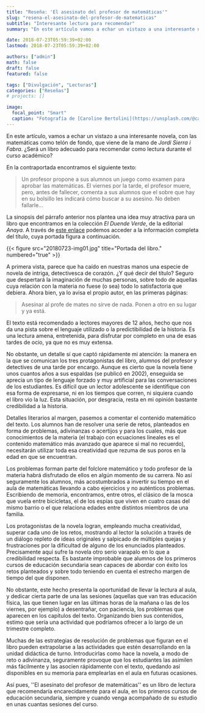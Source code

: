```yaml
---
title: "Reseña: 'El asesinato del profesor de matemáticas'"
slug: "resena-el-asesinato-del-profesor-de-matematicas"
subtitle: "Interesante lectura para recomendar"
summary: "En este artículo vamos a echar un vistazo a una interesante novela, con las matemáticas como telón de fondo, que viene de la mano de Jordi Sierra i Fabra. ¿Será un libro adecuado para recomendar como lectura durante el curso académico?"

date: 2018-07-23T05:59:39+02:00
lastmod: 2018-07-23T05:59:39+02:00

authors: ["admin"]
math: false
draft: false
featured: false

tags: ["Divulgación", "Lecturas"]
categories: ["Reseñas"]
# projects: []

image:
  focal_point: "Smart"
  caption: "Fotografía de [Caroline Bertolini](https://unsplash.com/@caroline_bertolini), disponible en [Unsplash](https://unsplash.com/photos/NAaXkKDdQZg)."
---
```


En este artículo, vamos a echar un vistazo a una interesante novela, con las matemáticas como telón de fondo, que viene de la mano de *Jordi Sierra i Fabra*. ¿Será un libro adecuado para recomendar como lectura durante el curso académico?

En la contraportada encontramos el siguiente texto:

> Un profesor propone a sus alumnos un juego como examen para aprobar las matemáticas. El viernes por la tarde, el profesor muere, pero, antes de fallecer, comenta a sus alumnos que el sobre que hay en su bolsillo les indicará cómo buscar a su asesino. No deben fallarle...

La sinopsis del párrafo anterior nos plantea una idea muy atractiva para un libro que encontramos en la colección *El Duende Verde*, de la editorial *Anaya*. A través de [este enlace](https://www.anayainfantilyjuvenil.com/libro.php?codigo_comercial=1571123) podemos acceder a la información completa del título, cuya portada figura a continuación.

{{< figure src="20180723-img01.jpg" title="Portada del libro." numbered="true" >}}

A primera vista, parece que ha caído en nuestras manos una especie de novela de intriga, detectivesca de corazón. ¿Y qué decir del título? Seguro que despertará la imaginación de muchas personas, sobre todo de aquellas cuya relación con la materia no fuese (o sea) todo lo satisfactoria que debiera. Ahora bien, ya lo avisa el propio autor, en las primeras páginas: 

> Asesinar al profe de mates no sirve de nada. Ponen a otro en su lugar y ya está.

El texto está recomendado a lectores mayores de 12 años, hecho que nos da una pista sobre el lenguaje utilizado o la predictibilidad de la historia. Es una lectura amena, entretenida, para disfrutar por completo en una de esas tardes de ocio, ya que no es muy extensa. 

No obstante, un detalle sí que captó rápidamente mi atención: la manera en la que se comunican los tres protagonistas del libro, alumnos del profesor y detectives de una tarde por encargo. Aunque es cierto que la novela tiene unos cuantos años a sus espaldas (se publicó en 2002), enseguida se aprecia un tipo de lenguaje forzado y muy artificial para las conversaciones de los estudiantes. Es difícil que un lector adolescente se identifique con esa forma de expresarse, ni en los tiempos que corren, ni siquiera cuando el libro vio la luz. Esta situación, por desgracia, resta en mi opinión bastante credibilidad a la historia.

Detalles literarios al margen, pasemos a comentar el contenido matemático del texto. Los alumnos han de resolver una serie de retos, planteados en forma de problemas, adivinanzas o acertijos y para los cuales, más que conocimientos de la materia (el trabajo con ecuaciones lineales es el contenido matemático más avanzado que aparece si mal no recuerdo), necesitarán utilizar toda esa creatividad que rezuma de sus poros en la edad en que se encuentran.

Los problemas forman parte del folclore matemático y todo profesor de la materia habrá disfrutado de ellos en algún momento de su carrera. No así seguramente los alumnos, más acostumbrados a invertir su tiempo en el aula de matemáticas llevando a cabo ejercicios y no auténticos problemas. Escribiendo de memoria, encontramos, entre otros, el clásico de la mosca que vuela entre bicicletas, el de los espías que viven en cuatro casas del mismo barrio o el que relaciona edades entre distintos miembros de una familia.

Los protagonistas de la novela logran, empleando mucha creatividad, superar cada uno de los retos, mostrando al lector la solución a través de un diálogo repleto de ideas originales y salpicado de múltiples quejas y frustraciones por la dificultad de alguno de los enunciados planteados. Precisamente aquí sufre la novela otro serio varapalo en lo que a credibilidad respecta. Es bastante improbable que alumnos de los primeros cursos de educación secundaria sean capaces de abordar con éxito los retos planteados y sobre todo teniendo en cuenta el estrecho margen de tiempo del que disponen.

No obstante, este hecho presenta la oportunidad de llevar la lectura al aula, y dedicar cierta parte de una las sesiones (aquellas que van tras educación física, las que tienen lugar en las últimas horas de la mañana o las de los viernes, por ejemplo) a desentrañar, con paciencia, los problemas que aparecen en los capítulos del texto. Organizando bien sus contenidos, estimo que sería una actividad que podríamos ofrecer a lo largo de un trimestre completo.

Muchas de las estrategias de resolución de problemas que figuran en el libro pueden extrapolarse a las actividades que estén desarrollando en la unidad didáctica de turno. Introducirlas como hace la novela, a modo de reto o adivinanza, seguramente provoque que los estudiantes las asimilen más fácilmente y las asocien rápidamente con el texto, quedando así disponibles en su memoria para emplearlas en el aula en futuras ocasiones.

Así pues, ''El asesinato del profesor de matemáticas'' es un libro de lectura que recomendaría encarecidamente para el aula, en los primeros cursos de educación secundaria, siempre y cuando venga acompañado de su estudio en unas cuantas sesiones del curso.
